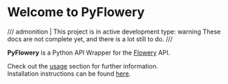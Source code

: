 # Welcome to PyFlowery

/// admonition | This project is in active development
    type: warning
These docs are not complete yet, and there is a lot still to do.
///

**PyFlowery** is a Python API Wrapper for the [Flowery](https://flowery.pw/about) API.

Check out the [usage](getting-started/usage.md) section for further information.  
Installation instructions can be found [here](getting-started/installation.md).
